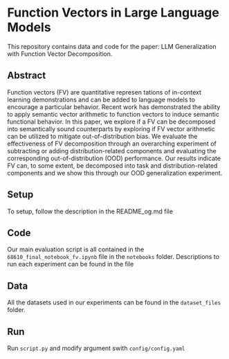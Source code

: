 # Function Vectors in Large Language Models

This repository contains data and code for the paper: LLM Generalization with Function Vector Decomposition.

## Abstract

Function vectors (FV) are quantitative represen tations of in-context learning demonstrations and can be added to language models to encourage a particular behavior. Recent work has demonstrated the ability to apply semantic vector arithmetic to function vectors to induce semantic functional behavior. In this paper, we explore if a FV can be decomposed into semantically sound counterparts by exploring if FV vector arithmetic can be utilized to mitigate out-of-distribution bias. We evaluate the effectiveness of FV decomposition through an overarching experiment of subtracting or adding distribution-related components and evaluating the corresponding out-of-distribution (OOD) performance. Our results indicate FV can, to some extent, be decomposed into task and distribution-related components and we show this through our OOD generalization experiment.

## Setup

To setup, follow the description in the README_og.md file

## Code

Our main evaluation script is all contained in the `68610_final_notebook_fv.ipynb` file in the `notebooks` folder. Descriptions to run each experiment can be found in the file

## Data

All the datasets used in our experiments can be found in the `dataset_files` folder.

## Run

Run `script.py` and modify argument swith `config/config.yaml`
